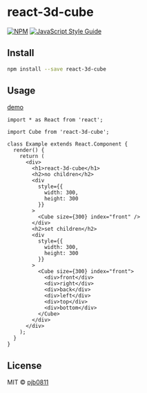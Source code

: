 # react-3d-cube

>

[![NPM](https://img.shields.io/npm/v/react-3d-cube.svg)](https://www.npmjs.com/package/react-3d-cube) [![JavaScript Style Guide](https://img.shields.io/badge/code_style-standard-brightgreen.svg)](https://standardjs.com)

## Install

```bash
npm install --save react-3d-cube
```

## Usage

[demo](https://codesandbox.io/s/ojvpllm87q)

```tsx
import * as React from 'react';

import Cube from 'react-3d-cube';

class Example extends React.Component {
  render() {
    return (
      <div>
        <h1>react-3d-cube</h1>
        <h2>no children</h2>
        <div
          style={{
            width: 300,
            height: 300
          }}
        >
          <Cube size={300} index="front" />
        </div>
        <h2>set children</h2>
        <div
          style={{
            width: 300,
            height: 300
          }}
        >
          <Cube size={300} index="front">
            <div>front</div>
            <div>right</div>
            <div>back</div>
            <div>left</div>
            <div>top</div>
            <div>bottom</div>
          </Cube>
        </div>
      </div>
    );
  }
}
```

## License

MIT © [pjb0811](https://github.com/pjb0811)
